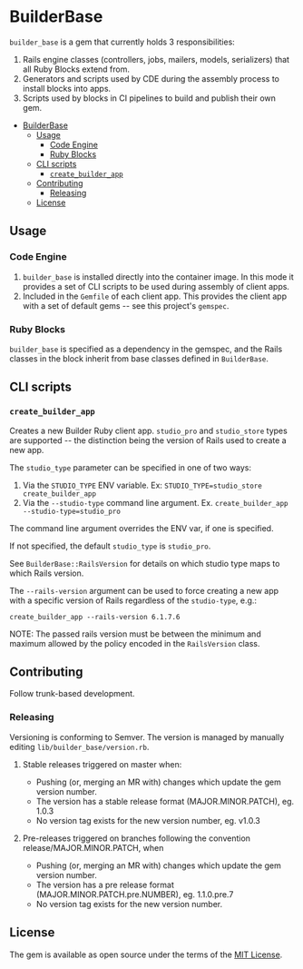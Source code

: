 # BuilderBase

`builder_base` is a gem that currently holds 3 responsibilities:
1. Rails engine classes (controllers, jobs, mailers, models, serializers) that all Ruby Blocks extend from.
2. Generators and scripts used by CDE during the assembly process to install blocks into apps.
3. Scripts used by blocks in CI pipelines to build and publish their own gem.

- [BuilderBase](#builderbase)
  - [Usage](#usage)
    - [Code Engine](#code-engine)
    - [Ruby Blocks](#ruby-blocks)
  - [CLI scripts](#cli-scripts)
    - [`create_builder_app`](#create_builder_app)
  - [Contributing](#contributing)
    - [Releasing](#releasing)
  - [License](#license)

## Usage

### Code Engine

1. `builder_base` is installed directly into the container image. In this mode it provides a set of CLI scripts to be used during assembly of client apps.
2. Included in the `Gemfile` of each client app. This provides the client app with a set of default gems -- see this project's `gemspec`.

### Ruby Blocks

`builder_base` is specified as a dependency in the gemspec, and the Rails classes in the block inherit from base classes defined in `BuilderBase`.


## CLI scripts
### `create_builder_app`

Creates a new Builder Ruby client app. `studio_pro` and `studio_store` types are supported -- the distinction being the version of Rails used to create a new app.

The `studio_type` parameter can be specified in one of two ways:

1. Via the `STUDIO_TYPE` ENV variable. Ex: `STUDIO_TYPE=studio_store create_builder_app`
2. Via the `--studio-type` command line argument. Ex. `create_builder_app --studio-type=studio_pro`

The command line argument overrides the ENV var, if one is specified.

If not specified, the default `studio_type` is `studio_pro`.

See `BuilderBase::RailsVersion` for details on which studio type maps to which Rails version.

The `--rails-version` argument can be used to force creating a new app with
a specific version of Rails regardless of the `studio-type`, e.g.:

    create_builder_app --rails-version 6.1.7.6

NOTE: The passed rails version must be between the minimum and maximum allowed by the policy encoded
in the `RailsVersion` class.

## Contributing

Follow trunk-based development.

### Releasing

Versioning is conforming to Semver. The version is managed by manually editing `lib/builder_base/version.rb`.

1. Stable releases triggered on master when:
    - Pushing (or, merging an MR with) changes which update the gem version number.
    - The version has a stable release format (MAJOR.MINOR.PATCH), eg. 1.0.3
    - No version tag exists for the new version number, eg. v1.0.3

2. Pre-releases triggered on branches following the convention release/MAJOR.MINOR.PATCH, when
    - Pushing (or, merging an MR with) changes which update the gem version number.
    - The version has a pre release format (MAJOR.MINOR.PATCH.pre.NUMBER), eg. 1.1.0.pre.7
    - No version tag exists for the new version number.

## License

The gem is available as open source under the terms of the [MIT License](https://opensource.org/licenses/MIT).
